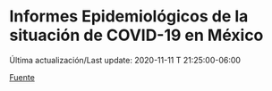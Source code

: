 # Informes Epidemiológicos de la situación de COVID-19 en México
Última actualización/Last update: 2020-11-11 T 21:25:00-06:00

 [Fuente](https://www.gob.mx/salud/documentos/informes-epidemiologicos-de-la-situacion-de-covid-19-en-mexico)
